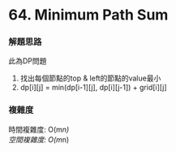 # 64. Minimum Path Sum
### 解題思路
此為DP問題
1. 找出每個節點的top & left的節點的value最小
2. dp[i][j] = min(dp[i-1][j], dp[i][j-1]) + grid[i][j]
### 複雜度
時間複雜度: O(m*n)
<br>空間複雜度: O(m*n)
